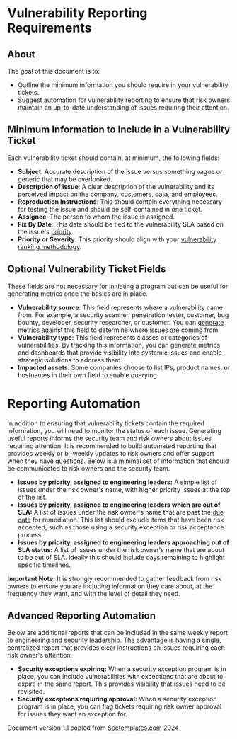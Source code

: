 # Vulnerability Reporting Requirements

## About
The goal of this document is to: 
* Outline the minimum information you should require in your vulnerability tickets.
* Suggest automation for vulnerability reporting to ensure that risk owners maintain an up-to-date understanding of issues requiring their attention.

## Minimum Information to Include in a Vulnerability Ticket
Each vulnerability ticket should contain, at minimum, the following fields:
* <b>Subject</b>: Accurate description of the issue versus something vague or generic that may be overlooked. 
* <b>Description of Issue</b>: A clear description of the vulnerability and its perceived impact on the company, customers, data, and employees.
* <b>Reproduction Instructions</b>: This should contain everything necessary for testing the issue and should be self-contained in one ticket. 
* <b>Assignee</b>: The person to whom the issue is assigned.
* <b>Fix By Date</b>: This date should be tied to the vulnerability SLA based on the issue's <a href="./Vulnerability_management_definitions.md">priority</a>.
* <b>Priority or Severity</b>: This priority should align with your <a href="./Vulnerability_management_definitions.md">vulnerability ranking methodology</a>. 

## Optional Vulnerability Ticket Fields
These fields are not necessary for initiating a program but can be useful for generating metrics once the basics are in place.
* <b>Vulnerability source</b>: This field represents where a vulnerability came from. For example, a security scanner, penetration tester, customer, bug bounty, developer, security researcher, or customer. You can <a href="./Vulnerability_management_metrics.md">generate metrics</a> against this field to determine where issues are coming from.
* <b>Vulnerability type</b>: This field represents classes or categories of vulnerabilities. By tracking this information, you can generate metrics and dashboards that provide visibility into systemic issues and enable strategic solutions to address them.
* <b>Impacted assets</b>: Some companies choose to list IPs, product names, or hostnames in their own field to enable querying.


# Reporting Automation
In addition to ensuring that vulnerability tickets contain the required information, you will need to monitor the status of each issue. Generating useful reports informs the security team and risk owners about issues requiring attention. It is recommended to build automated reporting that provides weekly or bi-weekly updates to risk owners and offer support when they have questions. Below is a minimal set of information that should be communicated to risk owners and the security team.

* <b>Issues by priority, assigned to engineering leaders:</b> A simple list of issues under the risk owner's name, with higher priority issues at the top of the list.
* <b>Issues by priority, assigned to engineering leaders which are out of SLA:</b> A list of issues under the risk owner's name that are past the <a href="./Vulnerability_management_definitions.md">due date</a> for remediation. This list should exclude items that have been risk accepted, such as those using a security exception or risk acceptance process.
* <b>Issues by priority, assigned to engineering leaders approaching out of SLA status:</b> A list of issues under the risk owner's name that are about to be out of SLA. Ideally this should include days remaining to highlight specific timelines. 

<b>Important Note:</b> It is strongly recommended to gather feedback from risk owners to ensure you are including information they care about, at the frequency they want, and with the level of detail they need.

## Advanced Reporting Automation
Below are additional reports that can be included in the same weekly report to engineering and security leadership. The advantage is having a single, centralized report that provides clear instructions on issues requiring each risk owner's attention.
* <b>Security exceptions expiring:</B> When a security exception program is in place, you can include vulnerabilities with exceptions that are about to expire in the same report. This provides visibility that issues need to be revisited.
* <B>Security exceptions requiring approval:</b> When a security exception program is in place, you can flag tickets requiring risk owner approval for issues they want an exception for.

Document version 1.1 copied from [Sectemplates.com](https://www.sectemplates.com) 2024
